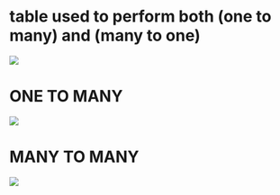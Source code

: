 <h1>table used to perform both (one to many) and (many to one)</h1>
<img src="https://blog.supportgroup.com/hubfs/Honeycode/Relational_Databases/one-to-one-and-many-to-many/many-to-many-5.jpg">
<h1>ONE TO MANY </h1>
<img src="https://www.tutorialride.com/images/dbms/one-to-many1.jpg" > 
<h1>MANY TO MANY</h1>
<img src="https://www.tutorialride.com/images/dbms/many-to-one1.jpg">


